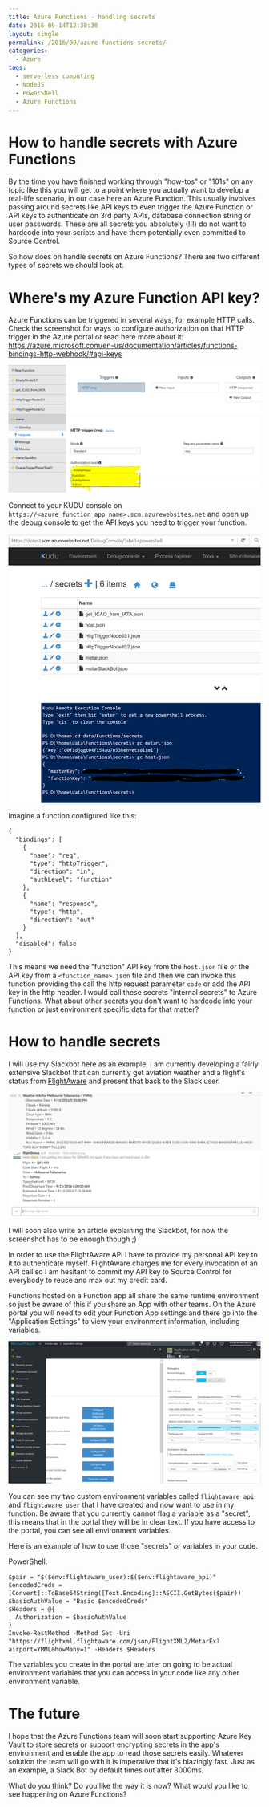 ```yaml
---
title: Azure Functions - handling secrets
date: 2016-09-14T12:30:30
layout: single
permalink: /2016/09/azure-functions-secrets/
categories:
  - Azure
tags:
  - serverless computing
  - NodeJS
  - PowerShell
  - Azure Functions
---
```


# How to handle secrets with Azure Functions

By the time you have finished working through "how-tos" or "101s" on any topic like this you will get to a point where you actually want to develop a real-life scenario, in our case here an Azure Function.
This usually involves passing around secrets like API keys to even trigger the Azure Function or API keys to authenticate on 3rd party APIs, database connection string or user passwords. These are all secrets you absolutely (!!!) do not want to hardcode into your scripts and have them potentially even committed to Source Control.

So how does on handle secrets on Azure Functions?
There are two different types of secrets we should look at.

# Where's my Azure Function API key?

Azure Functions can be triggered in several ways, for example HTTP calls. Check the screenshot for ways to configure authorization on that HTTP trigger in the Azure portal or read here more about it: https://azure.microsoft.com/en-us/documentation/articles/functions-bindings-http-webhook/#api-keys

![Azure Function authorization](/media/2016/09/azure_function_auth.PNG)

Connect to your KUDU console on `https://<azure_function_app_name>.scm.azurewebsites.net` and open up the debug console to get the API keys you need to trigger your function.

![Azure Function API keys](/media/2016/09/azure_function_api_keys.PNG)

Imagine a function configured like this:

```
{
  "bindings": [
    {
      "name": "req",
      "type": "httpTrigger",
      "direction": "in",
      "authLevel": "function"
    },
    {
      "name": "response",
      "type": "http",
      "direction": "out"
    }
  ],
  "disabled": false
}
```

This means we need the "function" API key from the `host.json` file or the API key from a `<function_name>.json` file and then we can invoke this function providing the call the http request parameter `code` or add the API key in the http header.
I would call these secrets "internal secrets" to Azure Functions. What about other secrets you don't want to hardcode into your function or just environment specific data for that matter?

# How to handle secrets

I will use my Slackbot here as an example. I am currently developing a fairly extensive Slackbot that can currently get aviation weather and a flight's status from [FlightAware](http://flightaware.com/) and present that back to the Slack user.

![metar Slackbot](/media/2016/09/slackbot.PNG)

I will soon also write an article explaining the Slackbot, for now the screenshot has to be enough though ;)

In order to use the FlightAware API I have to provide my personal API key to it to authenticate myself. FlightAware charges me for every invocation of an API call so I am hesitant to commit my API key to Source Control for everybody to reuse and max out my credit card.

Functions hosted on a Function app all share the same runtime environment so just be aware of this if you share an App with other teams.
On the Azure portal you will need to edit your Function App settings and there go into the "Application Settings" to view your environment information, including variables.

![Azure Functions environment variables](/media/2016/09/azure_function_env_vars.PNG)

You can see my two custom environment variables called `flightaware_api` and `flightaware_user` that I have created and now want to use in my function. 
Be aware that you currently cannot flag a variable as a "secret", this means that in the portal they will be in clear text. If you have access to the portal, you can see all environment variables.

Here is an example of how to use those "secrets" or variables in your code.

PowerShell:

```
$pair = "$($env:flightaware_user):$($env:flightaware_api)"
$encodedCreds = [Convert]::ToBase64String([Text.Encoding]::ASCII.GetBytes($pair))
$basicAuthValue = "Basic $encodedCreds"
$Headers = @{
  Authorization = $basicAuthValue
}
Invoke-RestMethod -Method Get -Uri "https://flightxml.flightaware.com/json/FlightXML2/MetarEx?airport=YMML&howMany=1" -Headers $Headers
```

The variables you create in the portal are later on going to be actual environment variables that you can access in your code like any other environment variable.

# The future

I hope that the Azure Functions team will soon start supporting Azure Key Vault to store secrets or support encrypting secrets in the app's environment and enable the app to read those secrets easily.
Whatever solution the team will go with it is imperative that it's blazingly fast. Just as an example, a Slack Bot by default times out after 3000ms.

What do you think? Do you like the way it is now? What would you like to see happening on Azure Functions? 